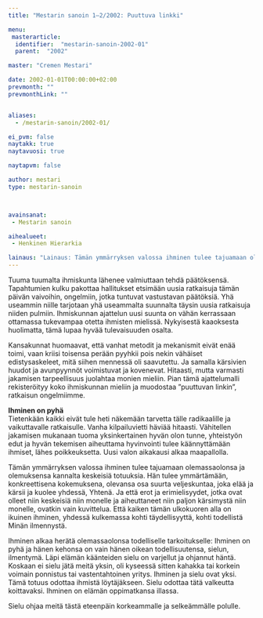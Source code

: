 ```yaml
---
title: "Mestarin sanoin 1–2/2002: Puuttuva linkki"

menu:
 masterarticle:
  identifier:  "mestarin-sanoin-2002-01"
  parent:  "2002"

master: "Cremen Mestari"

date: 2002-01-01T00:00:00+02:00
prevmonth: ""
prevmonthLink: ""


aliases:
  - /mestarin-sanoin/2002-01/

ei_pvm: false
naytakk: true
naytavuosi: true

naytapvm: false

author: mestari
type: mestarin-sanoin



avainsanat:
 - Mestarin sanoin

aihealueet:
 - Henkinen Hierarkia

lainaus: "Lainaus: Tämän ymmärryksen valossa ihminen tulee tajuamaan olemassaolonsa ja olemuksensa kannalta keskeisiä totuuksia. Hän tulee ymmärtämään, konkreettisena kokemuksena, olevansa osa suurta veljeskuntaa, joka elää ja kärsii ja kuolee yhdessä, Yhtenä."
---
```

<p>Tuuma tuumalta ihmiskunta lähenee valmiuttaan tehdä päätöksensä. Tapahtumien kulku pakottaa hallitukset etsimään uusia ratkaisuja tämän päivän vaivoihin, ongelmiin, jotka tuntuvat vastustavan päätöksiä. Yhä useammin niille tarjotaan yhä useammalta suunnalta täysin uusia ratkaisuja niiden pulmiin. Ihmiskunnan ajattelun uusi suunta on vähän kerrassaan ottamassa tukevampaa otetta ihmisten mielissä. Nykyisestä kaaoksesta huolimatta, tämä lupaa hyvää tulevaisuuden osalta.</p>
<p>Kansakunnat huomaavat, että vanhat metodit ja mekanismit eivät enää toimi, vaan kriisi toisensa perään pyyhkii pois nekin vähäiset edistysaskeleet, mitä siihen mennessä oli saavutettu. Ja samalla kärsivien huudot ja avunpyynnöt voimistuvat ja kovenevat. Hitaasti, mutta varmasti jakamisen tarpeellisuus juolahtaa monien mieliin. Pian tämä ajattelumalli rekisteröityy koko ihmiskunnan mieliin ja muodostaa &#8221;puuttuvan linkin&#8221;, ratkaisun ongelmiimme.</p>
<p><strong>Ihminen on pyhä</strong><br />
Tietenkään kaikki eivät tule heti näkemään tarvetta tälle radikaalille ja vaikuttavalle ratkaisulle. Vanha kilpailuvietti häviää hitaasti. Vähitellen jakamisen mukanaan tuoma yksinkertainen hyvän olon tunne, yhteistyön edut ja hyvän tekemisen aiheuttama hyvinvointi tulee käännyttämään ihmiset, lähes poikkeuksetta. Uusi valon aikakausi alkaa maapallolla.</p>
<p>Tämän ymmärryksen valossa ihminen tulee tajuamaan olemassaolonsa ja olemuksensa kannalta keskeisiä totuuksia. Hän tulee ymmärtämään, konkreettisena kokemuksena, olevansa osa suurta veljeskuntaa, joka elää ja kärsii ja kuolee yhdessä, Yhtenä. Ja että erot ja erimielisyydet, jotka ovat olleet niin keskeisiä niin monelle ja aiheuttaneet niin paljon kärsimystä niin monelle, ovatkin vain kuvittelua. Että kaiken tämän ulkokuoren alla on ikuinen ihminen, yhdessä kulkemassa kohti täydellisyyttä, kohti todellistä Minän ilmennystä.</p>
<p>Ihminen alkaa herätä olemassaolonsa todelliselle tarkoitukselle: Ihminen on pyhä ja hänen kehonsa on vain hänen oikean todellisuutensa, sielun, ilmentymä. Läpi elämän käänteiden sielu on varjellut ja ohjannut häntä. Koskaan ei sielu jätä meitä yksin, oli kyseessä sitten kahakka tai korkein voimain ponnistus tai vastentahtoinen yritys. Ihminen ja sielu ovat yksi. Tämä totuus odottaa ihmistä löytäjäkseen. Sielu odottaa tätä valkeutta koittavaksi. Ihminen on elämän oppimatkansa illassa.</p>
<p>Sielu ohjaa meitä tästä eteenpäin korkeammalle ja selkeämmälle polulle.</p>